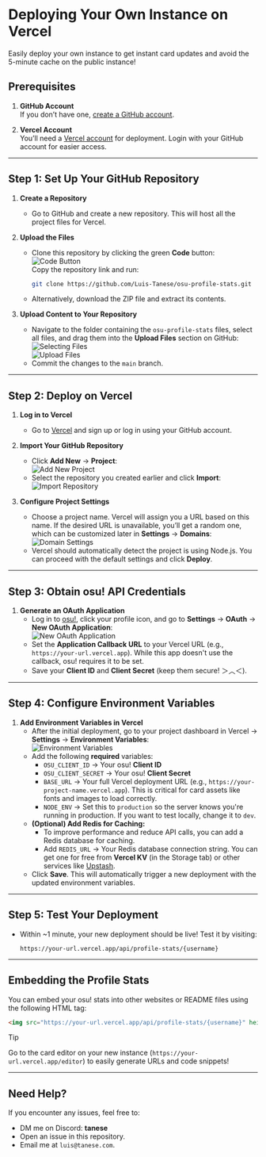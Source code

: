 # Deploying Your Own Instance on Vercel

Easily deploy your own instance to get instant card updates and avoid the 5-minute cache on the public instance!

## Prerequisites

1.  **GitHub Account**  
    If you don’t have one, [create a GitHub account](https://github.com/signup).

2.  **Vercel Account**  
    You’ll need a [Vercel account](https://vercel.com) for deployment. Login with your GitHub account for easier access.

---

## Step 1: Set Up Your GitHub Repository

1.  **Create a Repository**

    -   Go to GitHub and create a new repository. This will host all the project files for Vercel.

2.  **Upload the Files**

    -   Clone this repository by clicking the green **Code** button:  
        ![Code Button](https://github.com/user-attachments/assets/fad5da4e-a261-4891-a4ad-80d2cb1c4a14)  
        Copy the repository link and run:
        ```bash
        git clone https://github.com/Luis-Tanese/osu-profile-stats.git
        ```
    -   Alternatively, download the ZIP file and extract its contents.

3.  **Upload Content to Your Repository**
    -   Navigate to the folder containing the `osu-profile-stats` files, select all files, and drag them into the **Upload Files** section on GitHub:  
        ![Selecting Files](https://github.com/user-attachments/assets/a4a80ac1-e883-49a3-89bf-4260b517aa84)  
        ![Upload Files](https://github.com/user-attachments/assets/d39e47aa-a3a4-4461-ac14-d0cd29b1a78b)
    -   Commit the changes to the `main` branch.

---

## Step 2: Deploy on Vercel

1.  **Log in to Vercel**

    -   Go to [Vercel](https://vercel.com) and sign up or log in using your GitHub account.

2.  **Import Your GitHub Repository**

    -   Click **Add New** → **Project**:  
        ![Add New Project](https://github.com/user-attachments/assets/e078c78d-77b0-44b4-8c98-8ed04dfc05e7)
    -   Select the repository you created earlier and click **Import**:  
        ![Import Repository](https://github.com/user-attachments/assets/f5fe2239-7343-4af5-b0c9-a51f64b941e0)

3.  **Configure Project Settings**
    -   Choose a project name. Vercel will assign you a URL based on this name. If the desired URL is unavailable, you’ll get a random one, which can be customized later in **Settings** → **Domains**:  
        ![Domain Settings](https://github.com/user-attachments/assets/1495e73f-a0fc-466a-8813-4a1bbbcc2763)
    -   Vercel should automatically detect the project is using Node.js. You can proceed with the default settings and click **Deploy**.

---

## Step 3: Obtain osu! API Credentials

1.  **Generate an OAuth Application**
    -   Log in to [osu!](https://osu.ppy.sh), click your profile icon, and go to **Settings** → **OAuth** → **New OAuth Application**:  
        ![New OAuth Application](https://github.com/user-attachments/assets/134b53dd-fab2-4347-963a-0a34be6ab8b8)
    -   Set the **Application Callback URL** to your Vercel URL (e.g., `https://your-url.vercel.app`). While this app doesn't use the callback, osu! requires it to be set.
    -   Save your **Client ID** and **Client Secret** (keep them secure! ＞︿＜).

---

## Step 4: Configure Environment Variables

1.  **Add Environment Variables in Vercel**
    -   After the initial deployment, go to your project dashboard in Vercel → **Settings** → **Environment Variables**:  
        ![Environment Variables](https://github.com/user-attachments/assets/7281cd1b-a7d5-4c9b-806e-71bf1d9f3cdb)
    -   Add the following **required** variables:
        -   `OSU_CLIENT_ID` → Your osu! **Client ID**
        -   `OSU_CLIENT_SECRET` → Your osu! **Client Secret**
        -   `BASE_URL` → Your full Vercel deployment URL (e.g., `https://your-project-name.vercel.app`). This is critical for card assets like fonts and images to load correctly.
        -   `NODE_ENV` → Set this to `production` so the server knows you're running in production. If you want to test locally, change it to `dev`.
    -   **(Optional) Add Redis for Caching:**
        -   To improve performance and reduce API calls, you can add a Redis database for caching.
        -   Add `REDIS_URL` → Your Redis database connection string. You can get one for free from **Vercel KV** (in the Storage tab) or other services like [Upstash](https://upstash.com/).
    -   Click **Save**. This will automatically trigger a new deployment with the updated environment variables.

---

## Step 5: Test Your Deployment

-   Within ~1 minute, your new deployment should be live! Test it by visiting:
    ```
    https://your-url.vercel.app/api/profile-stats/{username}
    ```

---

## Embedding the Profile Stats

You can embed your osu! stats into other websites or README files using the following HTML tag:

```html
<img src="https://your-url.vercel.app/api/profile-stats/{username}" height="120" alt="osu stats" />
```

> [!TIP]
> Go to the card editor on your new instance (`https://your-url.vercel.app/editor`) to easily generate URLs and code snippets!

---

## Need Help?

If you encounter any issues, feel free to:

-   DM me on Discord: **tanese**
-   Open an issue in this repository.
-   Email me at `luis@tanese.com`.
